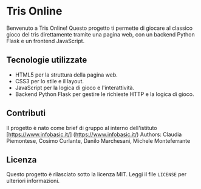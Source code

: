# Tris Online

Benvenuto a Tris Online! Questo progetto ti permette di giocare al classico gioco del tris direttamente tramite una pagina web, con un backend Python Flask e un frontend JavaScript.

## Tecnologie utilizzate

- HTML5 per la struttura della pagina web.
- CSS3 per lo stile e il layout.
- JavaScript per la logica di gioco e l'interattività.
- Backend Python Flask per gestire le richieste HTTP e la logica di gioco.

## Contributi

Il progetto è nato come brief di gruppo al interno dell'istituto [https://www.infobasic.it/] (https://www.infobasic.it/)
Authors: Claudia Piemontese, Cosimo Curlante, Danilo Marchesani, Michele Monteferrante

## Licenza

Questo progetto è rilasciato sotto la licenza MIT. Leggi il file `LICENSE` per ulteriori informazioni.
